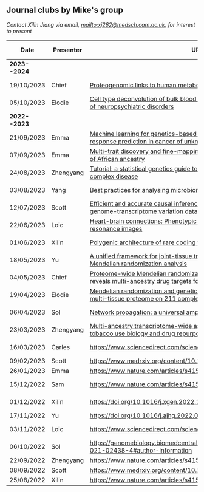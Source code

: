 ## Journal clubs by Mike's group

*Contact Xilin Jiang via email, <mailto:xj262@medsch.cam.ac.uk>, for interest to present*

   Date       | Presenter | URL                                                                           | Venue (Virtual/Hybrid)
--------------|-----------|-------------------------------------------------------------------------------|-------------------------
**2023--2024**|           |                                                                               |
   19/10/2023 | Chief     | [Proteogenomic links to human metabolic diseases](https://www.nature.com/articles/s42255-023-00753-7) | Meeting room 2.R034/Zoom
   05/10/2023 | Elodie    | [Cell type deconvolution of bulk blood RNA-Seq to reveal biological insights of neuropsychiatric disorders](https://www.biorxiv.org/content/10.1101/2023.05.24.542156v1) | Meeting room 2.R034/Zoom
**2022--2023**|           |                                                                               |
   21/09/2023 | Emma      | [Machine learning for genetics-based classification and treatment response prediction in cancer of unknown primary](https://www.nature.com/articles/s41591-023-02482-6) | Meeting room 2.R034/Zoom
   07/09/2023 | Emma      | [Multi-trait discovery and fine-mapping of lipid loci in 125,000 individuals of African ancestry](https://www.nature.com/articles/s41467-023-41271-0) | 2.R034/Zoom
   24/08/2023 | Zhengyang | [Tutorial: a statistical genetics guide to identifying HLA alleles driving complex disease](https://www.nature.com/articles/s41596-023-00853-4) | 2.R034/Zoom
   03/08/2023 | Yang      | [Best practices for analysing microbiomes](https://www.nature.com/articles/s41579-018-0029-9) | Inouye Lab space/Zoom
   12/07/2023 | Scott     | [Efficient and accurate causal inference with hidden confounders from genome-transcriptome variation data](https://journals.plos.org/ploscompbiol/article?id=10.1371/journal.pcbi.1005703) | Meeting room 2.R034/Zoom
   22/06/2023 | Loic      | [Heart-brain connections: Phenotypic and genetic insights from magnetic resonance images](https://www.science.org/doi/10.1126/science.abn6598) | Meeting room 0.R097/Zoom
   01/06/2023 | Xilin     | [Polygenic architecture of rare coding variation across 394,783 exomes](https://www.nature.com/articles/s41586-022-05684-z)     | Meeting room 2.R034/Zoom
   18/05/2023 | Yu        | [A unified framework for joint-tissue transcriptome-wide association and Mendelian randomization analysis](https://www.nature.com/articles/s41588-020-0706-2) | Meeting Room 2.R034/Zoom
   04/05/2023 | Chief     | [Proteome-wide Mendelian randomization in global biobank meta-analysis reveals multi-ancestry drug targets for common diseases](https://doi.org/10.1016/j.xgen.2022.100195) | Meeting room 2.R034/Zoom
   19/04/2023 | Elodie    | [Mendelian randomization and genetic colocalization infer the effects of the multi-tissue proteome on 211 complex disease-related phenotypes](https://genomemedicine.biomedcentral.com/articles/10.1186/s13073-022-01140-9) | 1st floor/Zoom
   06/04/2023 | Sol       | [Network propagation: a universal amplifier of genetic associations](https://www.nature.com/articles/nrg.2017.38) | Meeting room 2.R034/Zoom
   23/03/2023 | Zhengyang | [Multi-ancestry transcriptome-wide association analyses yield insights into tobacco use biology and drug repurposing](https://www.nature.com/articles/s41588-022-01282-x)                          | Meeting room 2.R059/Zoom
   16/03/2023 | Carles    | <https://www.sciencedirect.com/science/article/pii/S2405471220305020?>        | Meeting room 2.R059/Zoom
   09/02/2023 | Scott     | <https://www.medrxiv.org/content/10.1101/2023.01.07.23284293v3>               | Virtual
   26/01/2023 | Emma      | <https://www.nature.com/articles/s41591-021-01238-4>                          | Virtual
   15/12/2022 | Sam       | <https://www.nature.com/articles/s41588-022-01200-1>                          | Meeting room 2.R034/Zoom
   01/12/2022 | Xilin     | <https://doi.org/10.1016/j.xgen.2022.100190>                                  | Meeting room 2.R034/Zoom
   17/11/2022 | Yu        | <https://doi.org/10.1016/j.ajhg.2022.09.010>                                  | Zoom
   03/11/2022 | Loic      | <https://www.sciencedirect.com/science/article/pii/S0735109722051634>         | Meeting room 0.R097
   06/10/2022 | Sol       | <https://genomebiology.biomedcentral.com/articles/10.1186/s13059-021-02438-4#author-information> | Meeting room 2.R034 
   22/09/2022 | Zhengyang | <https://www.nature.com/articles/s41588-022-01085-0#Abs1>                     |
   08/09/2022 | Scott     | <https://www.medrxiv.org/content/10.1101/2022.08.16.22278868v1>               |
   25/08/2022 | Xilin     | <https://www.nature.com/articles/s41592-022-01540-0>                          |
